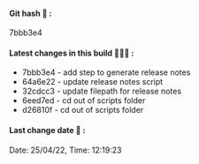 #### Git hash 👾 : 
7bbb3e4 

#### Latest changes in this build 🧑🏾‍💻 : 
* 7bbb3e4 - add step to generate release notes
* 64a6e22 - update release notes script
* 32cdcc3 - update filepath for release notes
* 6eed7ed - cd out of scripts folder
* d26810f - cd out of scripts folder 

#### Last change date 📆 :
Date: 25/04/22, Time: 12:19:23 